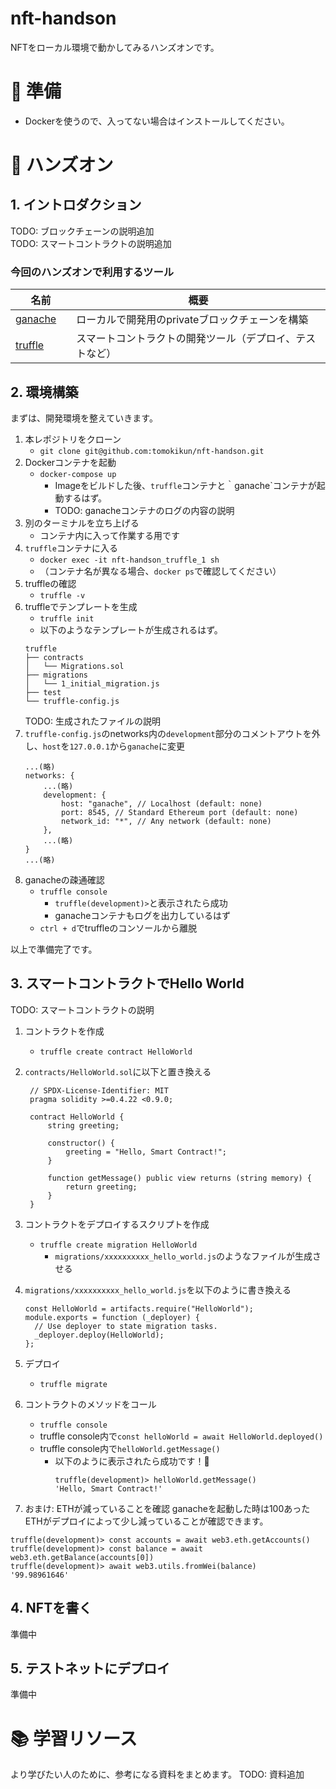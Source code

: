 # nft-handson
NFTをローカル環境で動かしてみるハンズオンです。

# 🐳 準備
- Dockerを使うので、入ってない場合はインストールしてください。

# 🎨 ハンズオン
## 1. イントロダクション
TODO: ブロックチェーンの説明追加 <br/>
TODO: スマートコントラクトの説明追加 <br/>

### 今回のハンズオンで利用するツール

名前| 概要
-- | --
[ganache](https://www.trufflesuite.com/docs/ganache/overview)　| ローカルで開発用のprivateブロックチェーンを構築
[truffle](https://trufflesuite.com/) | スマートコントラクトの開発ツール（デプロイ、テストなど）

## 2. 環境構築
まずは、開発環境を整えていきます。

1. 本レポジトリをクローン
   - `git clone git@github.com:tomokikun/nft-handson.git`
2. Dockerコンテナを起動
   - `docker-compose up` 
     - Imageをビルドした後、`truffle`コンテナと｀ganache`コンテナが起動するはず。
     - TODO: ganacheコンテナのログの内容の説明
3. 別のターミナルを立ち上げる 
   - コンテナ内に入って作業する用です
4. `truffle`コンテナに入る
   - `docker exec -it nft-handson_truffle_1 sh` 
   - （コンテナ名が異なる場合、`docker ps`で確認してください）
5. truffleの確認
   - `truffle -v`
6. truffleでテンプレートを生成
   - `truffle init`
   - 以下のようなテンプレートが生成されるはず。
    ```
    truffle
    ├── contracts
    │   └── Migrations.sol
    ├── migrations
    │   └── 1_initial_migration.js
    ├── test
    └── truffle-config.js
    ```
    TODO: 生成されたファイルの説明
7. `truffle-config.js`のnetworks内の`development`部分のコメントアウトを外し、`host`を`127.0.0.1`から`ganache`に変更
    ```
    ...(略)
    networks: {
        ...(略)
        development: {
            host: "ganache", // Localhost (default: none)
            port: 8545, // Standard Ethereum port (default: none)
            network_id: "*", // Any network (default: none)
        },
        ...(略)
    }
    ...(略)
    ```
8. ganacheの疎通確認
    - `truffle console` 
      - ```truffle(development)>```と表示されたら成功
      - ganacheコンテナもログを出力しているはず
    - `ctrl + d`でtruffleのコンソールから離脱

以上で準備完了です。

## 3. スマートコントラクトでHello World

TODO: スマートコントラクトの説明

1. コントラクトを作成
    - `truffle create contract HelloWorld`
2. `contracts/HelloWorld.sol`に以下と置き換える
   ```sol
    // SPDX-License-Identifier: MIT
    pragma solidity >=0.4.22 <0.9.0;

    contract HelloWorld {
        string greeting;

        constructor() {
            greeting = "Hello, Smart Contract!";
        }

        function getMessage() public view returns (string memory) {
            return greeting;
        }
    }
    ```
3. コントラクトをデプロイするスクリプトを作成
    - `truffle create migration HelloWorld`
        - `migrations/xxxxxxxxxx_hello_world.js`のようなファイルが生成させる
4. `migrations/xxxxxxxxxx_hello_world.js`を以下のように書き換える
    ```
    const HelloWorld = artifacts.require("HelloWorld");
    module.exports = function (_deployer) {
      // Use deployer to state migration tasks.
      _deployer.deploy(HelloWorld);
    };
    ```
5. デプロイ
    - `truffle migrate`
6. コントラクトのメソッドをコール
    - `truffle console` 
    - truffle console内で`const helloWorld = await HelloWorld.deployed()`
    - truffle console内で`helloWorld.getMessage()`
        - 以下のように表示されたら成功です！🎉
            ```
            truffle(development)> helloWorld.getMessage()
            'Hello, Smart Contract!'
            ```

7. おまけ: ETHが減っていることを確認
ganacheを起動した時は100あったETHがデプロイによって少し減っていることが確認できます。
```
truffle(development)> const accounts = await web3.eth.getAccounts()
truffle(development)> const balance = await web3.eth.getBalance(accounts[0])
truffle(development)> await web3.utils.fromWei(balance)
'99.98961646'
```

## 4. NFTを書く
準備中

## 5. テストネットにデプロイ
準備中

# 📚 学習リソース
より学びたい人のために、参考になる資料をまとめます。
TODO: 資料追加
